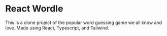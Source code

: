 # React Wordle

This is a clone project of the popular word guessing game we all know and love. Made using React, Typescript, and Tailwind.
